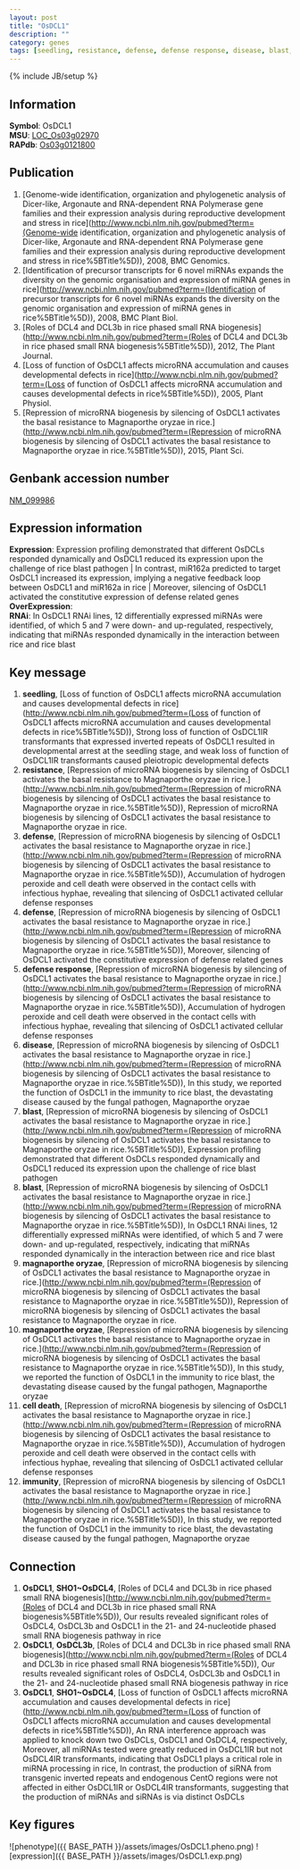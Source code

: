 ```yaml
---
layout: post
title: "OsDCL1"
description: ""
category: genes
tags: [seedling, resistance, defense, defense response, disease, blast, magnaporthe oryzae, cell death, immunity, Gene]
---
```

{% include JB/setup %}

## Information
__Symbol__: OsDCL1  
__MSU__: [LOC_Os03g02970](http://rice.plantbiology.msu.edu/cgi-bin/ORF_infopage.cgi?orf=LOC_Os03g02970)  
__RAPdb__: [Os03g0121800](http://rapdb.dna.affrc.go.jp/viewer/gbrowse_details/irgsp1?name=Os03g0121800)  

## Publication
1. [Genome-wide identification, organization and phylogenetic analysis of Dicer-like, Argonaute and RNA-dependent RNA Polymerase gene families and their expression analysis during reproductive development and stress in rice](http://www.ncbi.nlm.nih.gov/pubmed?term=(Genome-wide identification, organization and phylogenetic analysis of Dicer-like, Argonaute and RNA-dependent RNA Polymerase gene families and their expression analysis during reproductive development and stress in rice%5BTitle%5D)), 2008, BMC Genomics.
2. [Identification of precursor transcripts for 6 novel miRNAs expands the diversity on the genomic organisation and expression of miRNA genes in rice](http://www.ncbi.nlm.nih.gov/pubmed?term=(Identification of precursor transcripts for 6 novel miRNAs expands the diversity on the genomic organisation and expression of miRNA genes in rice%5BTitle%5D)), 2008, BMC Plant Biol.
3. [Roles of DCL4 and DCL3b in rice phased small RNA biogenesis](http://www.ncbi.nlm.nih.gov/pubmed?term=(Roles of DCL4 and DCL3b in rice phased small RNA biogenesis%5BTitle%5D)), 2012, The Plant Journal.
4. [Loss of function of OsDCL1 affects microRNA accumulation and causes developmental defects in rice](http://www.ncbi.nlm.nih.gov/pubmed?term=(Loss of function of OsDCL1 affects microRNA accumulation and causes developmental defects in rice%5BTitle%5D)), 2005, Plant Physiol.
5. [Repression of microRNA biogenesis by silencing of OsDCL1 activates the basal resistance to Magnaporthe oryzae in rice.](http://www.ncbi.nlm.nih.gov/pubmed?term=(Repression of microRNA biogenesis by silencing of OsDCL1 activates the basal resistance to Magnaporthe oryzae in rice.%5BTitle%5D)), 2015, Plant Sci.

## Genbank accession number
[NM_099986](http://www.ncbi.nlm.nih.gov/nuccore/NM_099986)

## Expression information
__Expression__: Expression profiling demonstrated that different OsDCLs responded dynamically and OsDCL1 reduced its expression upon the challenge of rice blast pathogen |  In contrast, miR162a predicted to target OsDCL1 increased its expression, implying a negative feedback loop between OsDCL1 and miR162a in rice |  Moreover, silencing of OsDCL1 activated the constitutive expression of defense related genes  
__OverExpression__:  
__RNAi__: In OsDCL1 RNAi lines, 12 differentially expressed miRNAs were identified, of which 5 and 7 were down- and up-regulated, respectively, indicating that miRNAs responded dynamically in the interaction between rice and rice blast  

## Key message
1. __seedling__, [Loss of function of OsDCL1 affects microRNA accumulation and causes developmental defects in rice](http://www.ncbi.nlm.nih.gov/pubmed?term=(Loss of function of OsDCL1 affects microRNA accumulation and causes developmental defects in rice%5BTitle%5D)),  Strong loss of function of OsDCL1IR transformants that expressed inverted repeats of OsDCL1 resulted in developmental arrest at the seedling stage, and weak loss of function of OsDCL1IR transformants caused pleiotropic developmental defects
2. __resistance__, [Repression of microRNA biogenesis by silencing of OsDCL1 activates the basal resistance to Magnaporthe oryzae in rice.](http://www.ncbi.nlm.nih.gov/pubmed?term=(Repression of microRNA biogenesis by silencing of OsDCL1 activates the basal resistance to Magnaporthe oryzae in rice.%5BTitle%5D)), Repression of microRNA biogenesis by silencing of OsDCL1 activates the basal resistance to Magnaporthe oryzae in rice.
3. __defense__, [Repression of microRNA biogenesis by silencing of OsDCL1 activates the basal resistance to Magnaporthe oryzae in rice.](http://www.ncbi.nlm.nih.gov/pubmed?term=(Repression of microRNA biogenesis by silencing of OsDCL1 activates the basal resistance to Magnaporthe oryzae in rice.%5BTitle%5D)),  Accumulation of hydrogen peroxide and cell death were observed in the contact cells with infectious hyphae, revealing that silencing of OsDCL1 activated cellular defense responses
4. __defense__, [Repression of microRNA biogenesis by silencing of OsDCL1 activates the basal resistance to Magnaporthe oryzae in rice.](http://www.ncbi.nlm.nih.gov/pubmed?term=(Repression of microRNA biogenesis by silencing of OsDCL1 activates the basal resistance to Magnaporthe oryzae in rice.%5BTitle%5D)),  Moreover, silencing of OsDCL1 activated the constitutive expression of defense related genes
5. __defense response__, [Repression of microRNA biogenesis by silencing of OsDCL1 activates the basal resistance to Magnaporthe oryzae in rice.](http://www.ncbi.nlm.nih.gov/pubmed?term=(Repression of microRNA biogenesis by silencing of OsDCL1 activates the basal resistance to Magnaporthe oryzae in rice.%5BTitle%5D)),  Accumulation of hydrogen peroxide and cell death were observed in the contact cells with infectious hyphae, revealing that silencing of OsDCL1 activated cellular defense responses
6. __disease__, [Repression of microRNA biogenesis by silencing of OsDCL1 activates the basal resistance to Magnaporthe oryzae in rice.](http://www.ncbi.nlm.nih.gov/pubmed?term=(Repression of microRNA biogenesis by silencing of OsDCL1 activates the basal resistance to Magnaporthe oryzae in rice.%5BTitle%5D)),  In this study, we reported the function of OsDCL1 in the immunity to rice blast, the devastating disease caused by the fungal pathogen, Magnaporthe oryzae
7. __blast__, [Repression of microRNA biogenesis by silencing of OsDCL1 activates the basal resistance to Magnaporthe oryzae in rice.](http://www.ncbi.nlm.nih.gov/pubmed?term=(Repression of microRNA biogenesis by silencing of OsDCL1 activates the basal resistance to Magnaporthe oryzae in rice.%5BTitle%5D)),  Expression profiling demonstrated that different OsDCLs responded dynamically and OsDCL1 reduced its expression upon the challenge of rice blast pathogen
8. __blast__, [Repression of microRNA biogenesis by silencing of OsDCL1 activates the basal resistance to Magnaporthe oryzae in rice.](http://www.ncbi.nlm.nih.gov/pubmed?term=(Repression of microRNA biogenesis by silencing of OsDCL1 activates the basal resistance to Magnaporthe oryzae in rice.%5BTitle%5D)),  In OsDCL1 RNAi lines, 12 differentially expressed miRNAs were identified, of which 5 and 7 were down- and up-regulated, respectively, indicating that miRNAs responded dynamically in the interaction between rice and rice blast
9. __magnaporthe oryzae__, [Repression of microRNA biogenesis by silencing of OsDCL1 activates the basal resistance to Magnaporthe oryzae in rice.](http://www.ncbi.nlm.nih.gov/pubmed?term=(Repression of microRNA biogenesis by silencing of OsDCL1 activates the basal resistance to Magnaporthe oryzae in rice.%5BTitle%5D)), Repression of microRNA biogenesis by silencing of OsDCL1 activates the basal resistance to Magnaporthe oryzae in rice.
10. __magnaporthe oryzae__, [Repression of microRNA biogenesis by silencing of OsDCL1 activates the basal resistance to Magnaporthe oryzae in rice.](http://www.ncbi.nlm.nih.gov/pubmed?term=(Repression of microRNA biogenesis by silencing of OsDCL1 activates the basal resistance to Magnaporthe oryzae in rice.%5BTitle%5D)),  In this study, we reported the function of OsDCL1 in the immunity to rice blast, the devastating disease caused by the fungal pathogen, Magnaporthe oryzae
11. __cell death__, [Repression of microRNA biogenesis by silencing of OsDCL1 activates the basal resistance to Magnaporthe oryzae in rice.](http://www.ncbi.nlm.nih.gov/pubmed?term=(Repression of microRNA biogenesis by silencing of OsDCL1 activates the basal resistance to Magnaporthe oryzae in rice.%5BTitle%5D)),  Accumulation of hydrogen peroxide and cell death were observed in the contact cells with infectious hyphae, revealing that silencing of OsDCL1 activated cellular defense responses
12. __immunity__, [Repression of microRNA biogenesis by silencing of OsDCL1 activates the basal resistance to Magnaporthe oryzae in rice.](http://www.ncbi.nlm.nih.gov/pubmed?term=(Repression of microRNA biogenesis by silencing of OsDCL1 activates the basal resistance to Magnaporthe oryzae in rice.%5BTitle%5D)),  In this study, we reported the function of OsDCL1 in the immunity to rice blast, the devastating disease caused by the fungal pathogen, Magnaporthe oryzae

## Connection
1. __OsDCL1__, __SHO1~OsDCL4__, [Roles of DCL4 and DCL3b in rice phased small RNA biogenesis](http://www.ncbi.nlm.nih.gov/pubmed?term=(Roles of DCL4 and DCL3b in rice phased small RNA biogenesis%5BTitle%5D)),  Our results revealed significant roles of OsDCL4, OsDCL3b and OsDCL1 in the 21- and 24-nucleotide phased small RNA biogenesis pathway in rice
2. __OsDCL1__, __OsDCL3b__, [Roles of DCL4 and DCL3b in rice phased small RNA biogenesis](http://www.ncbi.nlm.nih.gov/pubmed?term=(Roles of DCL4 and DCL3b in rice phased small RNA biogenesis%5BTitle%5D)),  Our results revealed significant roles of OsDCL4, OsDCL3b and OsDCL1 in the 21- and 24-nucleotide phased small RNA biogenesis pathway in rice
3. __OsDCL1__, __SHO1~OsDCL4__, [Loss of function of OsDCL1 affects microRNA accumulation and causes developmental defects in rice](http://www.ncbi.nlm.nih.gov/pubmed?term=(Loss of function of OsDCL1 affects microRNA accumulation and causes developmental defects in rice%5BTitle%5D)),  An RNA interference approach was applied to knock down two OsDCLs, OsDCL1 and OsDCL4, respectively, Moreover, all miRNAs tested were greatly reduced in OsDCL1IR but not OsDCL4IR transformants, indicating that OsDCL1 plays a critical role in miRNA processing in rice, In contrast, the production of siRNA from transgenic inverted repeats and endogenous CentO regions were not affected in either OsDCL1IR or OsDCL4IR transformants, suggesting that the production of miRNAs and siRNAs is via distinct OsDCLs

## Key figures
![phenotype]({{ BASE_PATH }}/assets/images/OsDCL1.pheno.png)
![expression]({{ BASE_PATH }}/assets/images/OsDCL1.exp.png)


